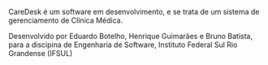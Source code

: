 CareDesk é um software em desenvolvimento, e se trata de um sistema de gerenciamento de Clínica Médica.

Desenvolvido por Eduardo Botelho, Henrique Guimarães e Bruno Batista, para a discipina de Engenharia de Software, Instituto Federal Sul Rio Grandense (IFSUL)
